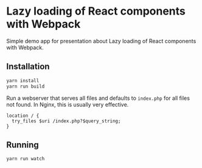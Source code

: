 # Lazy loading of React components with Webpack

Simple demo app for presentation about Lazy loading of React components with Webpack. 

## Installation

```sh
yarn install
yarn run build
```

Run a webserver that serves all files and defaults to `index.php` for all files not found. In Nginx, this is usually very effective.

```
location / {
  try_files $uri /index.php?$query_string;
}
```

## Running

```sh
yarn run watch
```